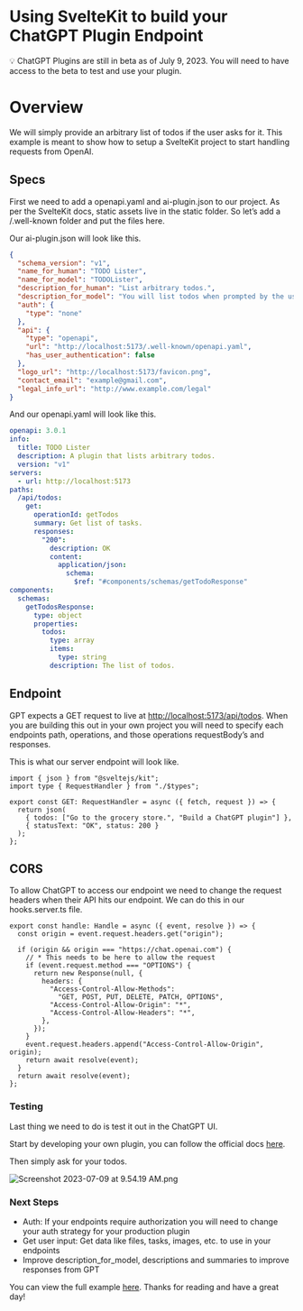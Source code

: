 # Using SvelteKit to build your ChatGPT Plugin Endpoint

<aside>
💡 ChatGPT Plugins are still in beta as of July 9, 2023.  You will need to have access to the beta to test and use your plugin.

</aside>

# Overview

We will simply provide an arbitrary list of todos if the user asks for it. This example is meant to show how to setup a SvelteKit project to start handling requests from OpenAI.

## Specs

First we need to add a openapi.yaml and ai-plugin.json to our project. As per the SvelteKit docs, static assets live in the static folder. So let’s add a /.well-known folder and put the files here.

Our ai-plugin.json will look like this.

```json
{
  "schema_version": "v1",
  "name_for_human": "TODO Lister",
  "name_for_model": "TODOLister",
  "description_for_human": "List arbitrary todos.",
  "description_for_model": "You will list todos when prompted by the user.",
  "auth": {
    "type": "none"
  },
  "api": {
    "type": "openapi",
    "url": "http://localhost:5173/.well-known/openapi.yaml",
    "has_user_authentication": false
  },
  "logo_url": "http://localhost:5173/favicon.png",
  "contact_email": "example@gmail.com",
  "legal_info_url": "http://www.example.com/legal"
}
```

And our openapi.yaml will look like this.

```yaml
openapi: 3.0.1
info:
  title: TODO Lister
  description: A plugin that lists arbitrary todos.
  version: "v1"
servers:
  - url: http://localhost:5173
paths:
  /api/todos:
    get:
      operationId: getTodos
      summary: Get list of tasks.
      responses:
        "200":
          description: OK
          content:
            application/json:
              schema:
                $ref: "#components/schemas/getTodoResponse"
components:
  schemas:
    getTodosResponse:
      type: object
      properties:
        todos:
          type: array
          items:
            type: string
          description: The list of todos.
```

## Endpoint

GPT expects a GET request to live at [http://localhost:5173/api/todos](http://localhost:5173/api/todos). When you are building this out in your own project you will need to specify each endpoints path, operations, and those operations requestBody’s and responses.

This is what our server endpoint will look like.

```tsx
import { json } from "@sveltejs/kit";
import type { RequestHandler } from "./$types";

export const GET: RequestHandler = async ({ fetch, request }) => {
  return json(
    { todos: ["Go to the grocery store.", "Build a ChatGPT plugin"] },
    { statusText: "OK", status: 200 }
  );
};
```

## CORS

To allow ChatGPT to access our endpoint we need to change the request headers when their API hits our endpoint. We can do this in our hooks.server.ts file.

```tsx
export const handle: Handle = async ({ event, resolve }) => {
  const origin = event.request.headers.get("origin");

  if (origin && origin === "https://chat.openai.com") {
    // * This needs to be here to allow the request
    if (event.request.method === "OPTIONS") {
      return new Response(null, {
        headers: {
          "Access-Control-Allow-Methods":
            "GET, POST, PUT, DELETE, PATCH, OPTIONS",
          "Access-Control-Allow-Origin": "*",
          "Access-Control-Allow-Headers": "*",
        },
      });
    }
    event.request.headers.append("Access-Control-Allow-Origin", origin);
    return await resolve(event);
  }
  return await resolve(event);
};
```

### Testing

Last thing we need to do is test it out in the ChatGPT UI.

Start by developing your own plugin, you can follow the official docs [here](https://platform.openai.com/docs/plugins/getting-started/running-a-plugin).

Then simply ask for your todos.

![Screenshot 2023-07-09 at 9.54.19 AM.png](Using%20SvelteKit%20to%20build%20your%20ChatGPT%20Plugin%20Endpo%20ae02db0801c2462fb788812da661b195/Screenshot_2023-07-09_at_9.54.19_AM.png)

### Next Steps

- Auth: If your endpoints require authorization you will need to change your auth strategy for your production plugin
- Get user input: Get data like files, tasks, images, etc. to use in your endpoints
- Improve description_for_model, descriptions and summaries to improve responses from GPT

You can view the full example [here](https://github.com/KnightWebnApps/examples/tree/main/sveltekit-gpt-plugin). Thanks for reading and have a great day!
